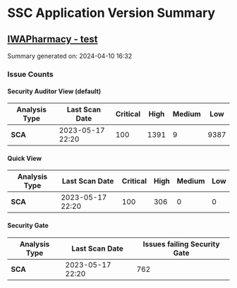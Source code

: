 # SSC Application Version Summary

## [IWAPharmacy - test](http://localhost:2320/ssc/html/ssc/index.jsp#!/version/68/fix)

Summary generated on: 2024-04-10 16:32

### Issue Counts

#### Security Auditor View (default)
| Analysis Type          | Last Scan Date   |   Critical |       High |     Medium |        Low | 
| ---------------------- | ---------------- | ---------- | ---------- | ---------- | ---------- |
| **SCA**                | 2023-05-17 22:20 |        100 |       1391 |          9 |       9387 |


#### Quick View 
| Analysis Type          | Last Scan Date   |   Critical |       High |     Medium |        Low | 
| ---------------------- | ---------------- | ---------- | ---------- | ---------- | ---------- |
| **SCA**                | 2023-05-17 22:20 |        100 |        306 |          0 |          0 |


#### Security Gate 
| Analysis Type          | Last Scan Date   | Issues failing Security Gate | 
| ---------------------- | ---------------- | ---------- |
| **SCA**                | 2023-05-17 22:20 |        762 |



